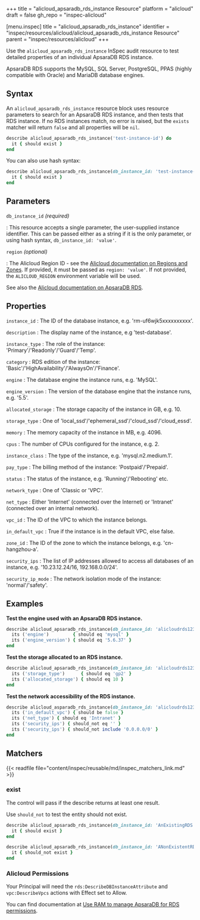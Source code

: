 +++
title = "alicloud_apsaradb_rds_instance Resource"
platform = "alicloud"
draft = false
gh_repo = "inspec-alicloud"

[menu.inspec]
title = "alicloud_apsaradb_rds_instance"
identifier = "inspec/resources/alicloud/alicloud_apsaradb_rds_instance Resource"
parent = "inspec/resources/alicloud"
+++

Use the `alicloud_apsaradb_rds_instance` InSpec audit resource to test detailed properties of an individual ApsaraDB RDS instance.

ApsaraDB RDS supports the MySQL, SQL Server, PostgreSQL, PPAS (highly compatible with Oracle) and MariaDB database engines.

## Syntax

An `alicloud_apsaradb_rds_instance` resource block uses resource parameters to search for an ApsaraDB RDS instance, and then tests that
RDS instance.  If no RDS instances match, no error is raised, but the `exists` matcher will return `false` and all properties will be `nil`.

```ruby
describe alicloud_apsaradb_rds_instance('test-instance-id') do
  it { should exist }
end
```

You can also use hash syntax:

```ruby
describe alicloud_apsaradb_rds_instance(db_instance_id: 'test-instance-id') do
  it { should exist }
end
```

## Parameters

`db_instance_id` _(required)_

: This resource accepts a single parameter, the user-supplied instance identifier.
  This can be passed either as a string if it is the only parameter, or using hash syntax, `db_instance_id: 'value'`.

`region` _(optional)_

: The Alicloud Region ID - see the [Alicloud documentation on Regions and Zones](https://www.alibabacloud.com/help/doc-detail/40654.htm).
  If provided, it must be passed as `region: 'value'`.
  If not provided, the `ALICLOUD_REGION` environment variable will be used.

See also the [Alicloud documentation on ApsaraDB RDS](https://www.alibabacloud.com/help/doc-detail/26092.htm).

## Properties

`instance_id`
: The ID of the database instance, e.g. 'rm-uf6wjk5xxxxxxxxxx'.

`description`
: The display name of the instance, e.g 'test-database'.

`instance_type`
: The role of the instance: 'Primary'/'Readonly'/'Guard'/'Temp'.

`category`
: RDS edition of the instance: 'Basic'/'HighAvailability'/'AlwaysOn'/'Finance'.

`engine`
: The database engine the instance runs, e.g. 'MySQL'.

`engine_version`
: The version of the database engine that the instance runs, e.g. '5.5'.

`allocated_storage`
: The storage capacity of the instance in GB, e.g. 10.

`storage_type`
: One of 'local_ssd'/'ephemeral_ssd'/'cloud_ssd'/'cloud_essd'.

`memory`
: The memory capacity of the instance in MB, e.g. 4096.

`cpus`
: The number of CPUs configured for the instance, e.g. 2.

`instance_class`
: The type of the instance, e.g. 'mysql.n2.medium.1'.

`pay_type`
: The billing method of the instance: 'Postpaid'/'Prepaid'.

`status`
: The status of the instance, e.g. 'Running'/'Rebooting' etc.

`network_type`
: One of 'Classic or 'VPC'.

`net_type`
: Either 'Internet' (connected over the Internet) or 'Intranet' (connected over an internal network).

`vpc_id`
: The ID of the VPC to which the instance belongs.

`in_default_vpc`
: True if the instance is in the default VPC, else false.

`zone_id`
: The ID of the zone to which the instance belongs, e.g. 'cn-hangzhou-a'.

`security_ips`
: The list of IP addresses allowed to access all databases of an instance, e.g. '10.23.12.24/16, 192.168.0.0/24'.

`security_ip_mode`
: The network isolation mode of the instance: 'normal'/'safety'.

## Examples

**Test the engine used with an ApsaraDB RDS instance.**

```ruby
describe alicloud_apsaradb_rds_instance(db_instance_id: 'alicloudrds123') do
  its ('engine')         { should eq 'mysql' }
  its ('engine_version') { should eq '5.6.37' }
end
```

**Test the storage allocated to an RDS instance.**

```ruby
describe alicloud_apsaradb_rds_instance(db_instance_id: 'alicloudrds123') do
  its ('storage_type')      { should eq 'gp2' }
  its ('allocated_storage') { should eq 10 }
end
```

**Test the network accessibility of the RDS instance.**

```ruby
describe alicloud_asparadb_rds_instance(db_instance_id: 'alicloudrds123') do
  its ('in_default_vpc') { should be false }
  its ('net_type') { should eq 'Intranet' }
  its ('security_ips') { should_not eq '' }
  its ('security_ips') { should_not include '0.0.0.0/0' }
end
```

## Matchers

{{< readfile file="content/inspec/reusable/md/inspec_matchers_link.md" >}}

### exist

The control will pass if the describe returns at least one result.

Use `should_not` to test the entity should not exist.

```ruby
describe alicloud_apsaradb_rds_instance(db_instance_id: 'AnExistingRDS') do
  it { should exist }
end
```

```ruby
describe alicloud_apsaradb_rds_instance(db_instance_id: 'ANonExistentRDS') do
  it { should_not exist }
end
```

### Alicloud Permissions

Your Principal will need the `rds:DescribeDBInstanceAttribute` and `vpc:DescribeVpcs` actions with Effect set to Allow.

You can find documentation at [Use RAM to manage ApsaraDB for RDS permissions](https://www.alibabacloud.com/help/doc-detail/58932.htm#section-rhd-4ll-5gb).
